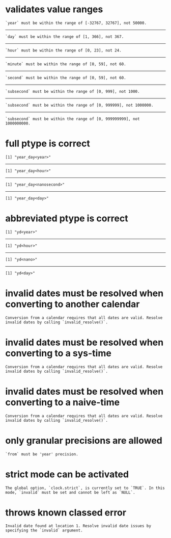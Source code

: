 # validates value ranges

    `year` must be within the range of [-32767, 32767], not 50000.

---

    `day` must be within the range of [1, 366], not 367.

---

    `hour` must be within the range of [0, 23], not 24.

---

    `minute` must be within the range of [0, 59], not 60.

---

    `second` must be within the range of [0, 59], not 60.

---

    `subsecond` must be within the range of [0, 999], not 1000.

---

    `subsecond` must be within the range of [0, 999999], not 1000000.

---

    `subsecond` must be within the range of [0, 999999999], not 1000000000.

# full ptype is correct

    [1] "year_day<year>"

---

    [1] "year_day<hour>"

---

    [1] "year_day<nanosecond>"

---

    [1] "year_day<day>"

# abbreviated ptype is correct

    [1] "yd<year>"

---

    [1] "yd<hour>"

---

    [1] "yd<nano>"

---

    [1] "yd<day>"

# invalid dates must be resolved when converting to another calendar

    Conversion from a calendar requires that all dates are valid. Resolve invalid dates by calling `invalid_resolve()`.

# invalid dates must be resolved when converting to a sys-time

    Conversion from a calendar requires that all dates are valid. Resolve invalid dates by calling `invalid_resolve()`.

# invalid dates must be resolved when converting to a naive-time

    Conversion from a calendar requires that all dates are valid. Resolve invalid dates by calling `invalid_resolve()`.

# only granular precisions are allowed

    `from` must be 'year' precision.

# strict mode can be activated

    The global option, `clock.strict`, is currently set to `TRUE`. In this mode, `invalid` must be set and cannot be left as `NULL`.

# throws known classed error

    Invalid date found at location 1. Resolve invalid date issues by specifying the `invalid` argument.

